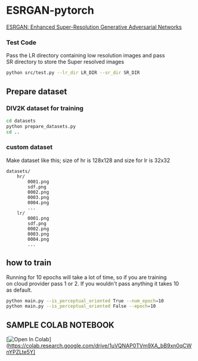 # ESRGAN-pytorch

[ESRGAN: Enhanced Super-Resolution Generative Adversarial Networks](https://arxiv.org/abs/1809.00219)

### Test Code

Pass the LR directory containing low resolution images and pass  
SR directory to store the Super resolved images

```bash
python src/test.py --lr_dir LR_DIR --sr_dir SR_DIR
```

## Prepare dataset

### DIV2K dataset for training

```bash
cd datasets
python prepare_datasets.py
cd ..
```

### custom dataset

Make dataset like this; size of hr is 128x128 and size for lr is 32x32

```
datasets/
    hr/
        0001.png
        sdf.png
        0002.png
        0003.png
        0004.png
        ...
    lr/
        0001.png
        sdf.png
        0002.png
        0003.png
        0004.png
        ...
```

## how to train

Running for 10 epochs will take a lot of time, so if you are training  
on cloud provider pass 1 or 2. If you wouldn't pass anything it takes 10  
as default.

```bash
python main.py --is_perceptual_oriented True --num_epoch=10
python main.py --is_perceptual_oriented False --epoch=10
```

## SAMPLE COLAB NOTEBOOK

[![Open In Colab](https://colab.research.google.com/assets/colab-badge.svg)](https://colab.research.google.com/drive/1uVQNAP0TVm9XA_bB9xn0qCWnYPZLte5Y]
